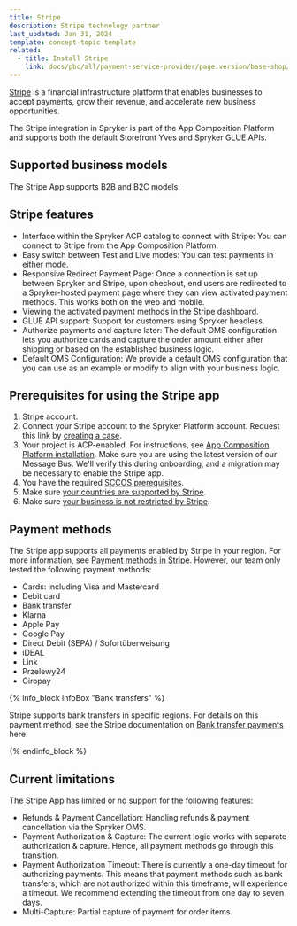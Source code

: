 ```yaml
---
title: Stripe
description: Stripe technology partner
last_updated: Jan 31, 2024
template: concept-topic-template
related:
  - title: Install Stripe
    link: docs/pbc/all/payment-service-provider/page.version/base-shop/third-party-integrations/stripe/install-stripe.html
---
```


[Stripe](https://stripe.com/en-de) is a financial infrastructure platform that enables businesses to accept payments, grow their revenue, and accelerate new business opportunities.

The Stripe integration in Spryker is part of the App Composition Platform and supports both the default Storefront Yves and Spryker GLUE APIs.

## Supported business models

The Stripe App supports B2B and B2C models.

## Stripe features

- Interface within the Spryker ACP catalog to connect with Stripe: You can connect to Stripe from the App Composition Platform.
- Easy switch between Test and Live modes: You can test payments in either mode.
- Responsive Redirect Payment Page: Once a connection is set up between Spryker and Stripe, upon checkout, end users are redirected to a Spryker-hosted payment page where they can view activated payment methods. This works both on the web and mobile.
- Viewing the activated payment methods in the Stripe dashboard.
- GLUE API support: Support for customers using Spryker headless.
- Authorize payments and capture later: The default OMS configuration lets you authorize cards and capture the order amount either after shipping or based on the established business logic.
- Default OMS Configuration: We provide a default OMS configuration that you can use as an example or modify to align with your business logic.

## Prerequisites for using the Stripe app

1. Stripe account.
2. Connect your Stripe account to the Spryker Platform account. Request this link by [creating a case](https://support.spryker.com/s/).
3. Your project is ACP-enabled. For instructions, see [App Composition Platform installation](/docs/acp/user/app-composition-platform-installation.html). Make sure you are using the latest version of our Message Bus. We'll verify this during onboarding, and a migration may be necessary to enable the Stripe app.
4. You have the required [SCCOS prerequisites](/docs/pbc/all/payment-service-provider/{{page.version}}/base-shop/third-party-integrations/stripe/install-stripe.html).
5. Make sure [your countries are supported by Stripe](https://stripe.com/global).
6. Make sure [your business is not restricted by Stripe](https://stripe.com/legal/restricted-businesses).

## Payment methods

The Stripe app supports all payments enabled by Stripe in your region. For more information, see [Payment methods in Stripe](https://stripe.com/docs/payments/payment-methods/overview).
However, our team only tested the following payment methods:
- Cards: including Visa and Mastercard
- Debit card
- Bank transfer
- Klarna
- Apple Pay
- Google Pay
- Direct Debit (SEPA) / Sofortüberweisung
- iDEAL
- Link
- Przelewy24
- Giropay

{% info_block infoBox "Bank transfers" %}

Stripe supports bank transfers in specific regions. For details on this payment method, see the Stripe documentation on [Bank transfer payments](https://stripe.com/docs/payments/bank-transfers) here.

{% endinfo_block %}


## Current limitations

The Stripe App has limited or no support for the following features:
- Refunds & Payment Cancellation: Handling refunds & payment cancellation via the Spryker OMS.
- Payment Authorization & Capture: The current logic works with separate authorization & capture. Hence, all payment methods go through this transition.
- Payment Authorization Timeout: There is currently a one-day timeout for authorizing payments. This means that payment methods such as bank transfers, which are not authorized within this timeframe, will experience a timeout. We recommend extending the timeout from one day to seven days.
- Multi-Capture: Partial capture of payment for order items.
